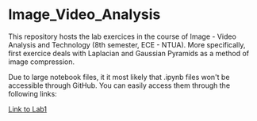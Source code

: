 # Image_Video_Analysis

This repository hosts the lab exercices in the course of Image - Video Analysis and Technology (8th semester, ECE - NTUA). More specifically, first exercice deals with Laplacian and Gaussian Pyramids as a method of image compression.

Due to large notebook files, it it most likely that .ipynb files won't be accessible through GitHub. You can easily access them through the following links:

[Link to Lab1](https://colab.research.google.com/drive/1m3OJKaihXzmpy47USpv3rr_T3lwYTqDo?usp=sharing)
